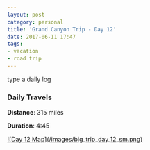 ```yaml
---
layout: post
category: personal
title: 'Grand Canyon Trip - Day 12'
date: 2017-06-11 17:47
tags:
- vacation
- road trip
---
```


type a daily log

### Daily Travels
__Distance__: 315 miles

__Duration__: 4:45

<a href="/images/big_trip_day_12.png" target="_blank">
![Day 12 Map](/images/big_trip_day_12_sm.png)
</a>


